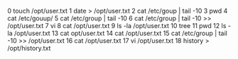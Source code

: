    0 touch /opt/user.txt
   1 date > /opt/user.txt
   2 cat /etc/goup | tail -10
   3 pwd
   4 cat /etc/gouup/
   5 cat /etc/group | tail -10
   6 cat /etc/group | tail -10 >> /opt/user.txt
   7 vi
   8 cat /opt/user.txt
   9 ls -la /opt/user.txt
  10 tree
  11 pwd
  12 ls -la /opt/user.txt
  13 cat opt/user.txt
  14 cat /opt/user.txt
  15 cat /etc/group | tail -10 >> /opt/user.txt
  16 cat /opt/user.txt
  17 vi /opt/user.txt
  18 history > /opt/history.txt
